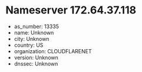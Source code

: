 # Nameserver 172.64.37.118

* as_number: 13335
* name: Unknown
* city: Unknown
* country: US
* organization: CLOUDFLARENET
* version: Unknown
* dnssec: Unknown
